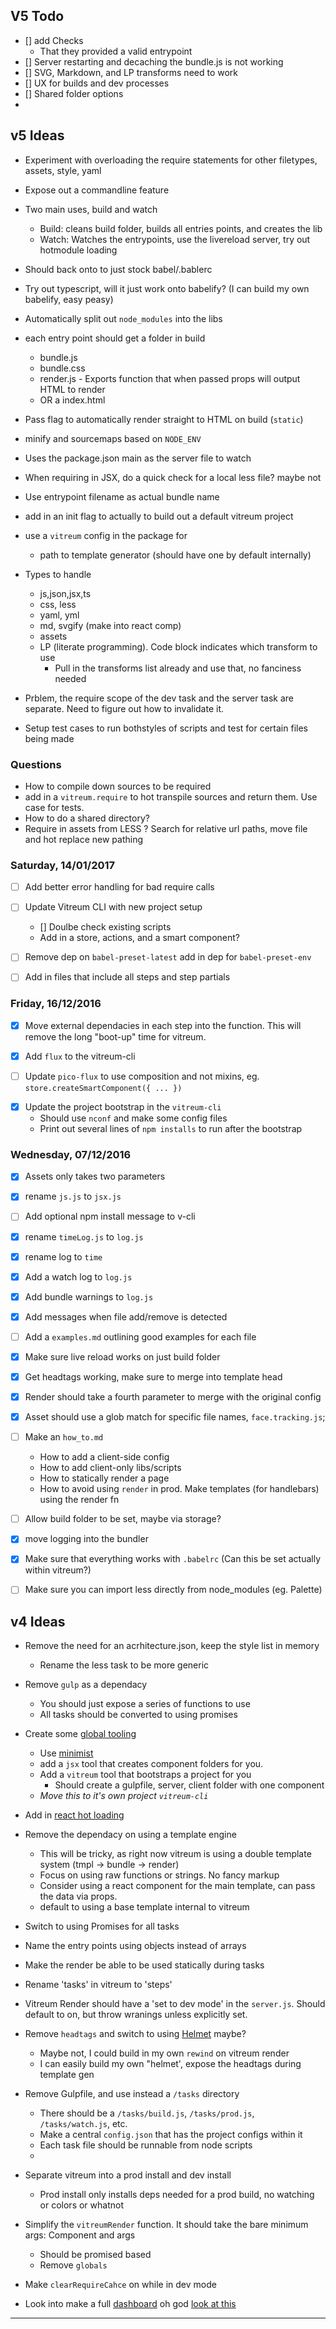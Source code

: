## V5 Todo

- [] add Checks
  - That they provided a valid entrypoint
- [] Server restarting and decaching the bundle.js is not working
- [] SVG, Markdown, and LP transforms need to work
- [] UX for builds and dev processes
- [] Shared folder options
-


## v5 Ideas
- Experiment with overloading the require statements for other filetypes, assets, style, yaml
- Expose out a commandline feature
- Two main uses, build and watch
    - Build: cleans build folder, builds all entries points, and creates the lib
    - Watch: Watches the entrypoints, use the livereload server, try out hotmodule loading
- Should back onto to just stock babel/.bablerc
- Try out typescript, will it just work onto babelify? (I can build my own babelify, easy peasy)
- Automatically split out `node_modules` into the libs
- each entry point should get a folder in build
    - bundle.js
    - bundle.css
    - render.js - Exports function that when passed props will output HTML to render
    - OR a index.html
- Pass flag to automatically render straight to HTML on build (`static`)
- minify and sourcemaps based on `NODE_ENV`
- Uses the package.json main as the server file to watch
- When requiring in JSX, do a quick check for a local less file? maybe not
- Use entrypoint filename as actual bundle name
- add in an init flag to actually to build out a default vitreum project
- use a `vitreum` config in the package for
    - path to template generator (should have one by default internally)
- Types to handle
  - js,json,jsx,ts
  - css, less
  - yaml, yml
  - md, svgify  (make into react comp)
  - assets
  - LP (literate programming). Code block indicates which transform to use
    - Pull in the transforms list already and use that, no fanciness needed

- Prblem, the require scope of the dev task and the server task are separate. Need to figure out how to invalidate it.

- Setup test cases to run bothstyles of scripts and test for certain files being made

### Questions
- How to compile down sources to be required
- add in a `vitreum.require` to hot transpile sources and return them. Use case for tests.
- How to do a shared directory?
- Require in assets from LESS ? Search for relative url paths, move file and hot replace new pathing



### Saturday, 14/01/2017
* [ ] Add better error handling for bad require calls
- [ ] Update Vitreum CLI with new project setup
    - [] Doulbe check existing scripts
    - Add in a store, actions, and a smart component?
- [ ] Remove dep on `babel-preset-latest` add in dep for `babel-preset-env`
- [ ] Add in files that include all steps and step partials


### Friday, 16/12/2016
* [x] Move external dependacies in each step into the function. This will remove the long "boot-up" time for vitreum.
- [x] Add `flux` to the vitreum-cli
* [ ] Update `pico-flux` to use composition and not mixins, eg. `store.createSmartComponent({ ... })`
- [x] Update the project bootstrap in the `vitreum-cli`
  - Should use `nconf` and make some config files
  - Print out several lines of `npm installs` to run after the bootstrap


### Wednesday, 07/12/2016
- [x] Assets only takes two parameters
- [x] rename `js.js` to `jsx.js`
- [ ] Add optional npm install message to v-cli
- [x] rename `timeLog.js` to `log.js`
- [x] rename log to `time`
- [x] Add a watch log to `log.js`
- [x] Add bundle warnings to `log.js`
- [x] Add messages when file add/remove is detected
- [ ] Add a `examples.md` outlining good examples for each file
- [x] Make sure live reload works on just build folder
- [x] Get headtags working, make sure to merge into template head
- [x] Render should take a fourth parameter to merge with the original config
- [x] Asset should use a glob match for specific file names, `face.tracking.js`;
- [ ] Make an `how_to.md`
  - How to add a client-side config
  - How to add client-only libs/scripts
  - How to statically render a page
  - How to avoid using `render` in prod. Make templates (for handlebars) using the render fn
- [ ] Allow build folder to be set, maybe via storage?
- [x] move logging into the bundler
- [x] Make sure that everything works with `.babelrc` (Can this be set actually within vitreum?)
- [ ] Make sure you can import less directly from node_modules (eg. Palette)


## v4 Ideas
- Remove the need for an acrhitecture.json, keep the style list in memory
  - Rename the less task to be more generic
- Remove `gulp` as a dependacy
  - You should just expose a series of functions to use
  - All tasks should be converted to using promises
- Create some [global tooling](https://docs.npmjs.com/files/package.json#bin)
  - Use [minimist](https://www.npmjs.com/package/minimist)
  - add a `jsx` tool that creates component folders for you.
  - Add a `vitreum` tool that bootstraps a project for you
    - Should create a gulpfile, server, client folder with one component
  - *Move this to it's own project `vitreum-cli`*
- Add in [react hot loading](https://github.com/milankinen/livereactload)
- Remove the dependacy on using a template engine
  - This will be tricky, as right now vitreum is using a double template system (tmpl -> bundle -> render)
  - Focus on using raw functions or strings. No fancy markup
  - Consider using a react component for the main template, can pass the data via props.
  - default to using a base template internal to vitreum

- Switch to using Promises for all tasks
- Name the entry points using objects instead of arrays
- Make the render be able to be used statically during tasks
- Rename 'tasks' in vitreum to 'steps'
- Vitreum Render should have a 'set to dev mode' in the `server.js`. Should default to on, but throw wranings unless explicitly set.

- Remove `headtags` and switch to using [Helmet](https://github.com/nfl/react-helmet) maybe?
  - Maybe not, I could build in my own `rewind` on vitreum render
  - I can easily build my own "helmet', expose the headtags during template gen

- Remove Gulpfile, and use instead a `/tasks` directory
  - There should be a `/tasks/build.js`, `/tasks/prod.js`, `/tasks/watch.js`, etc.
  - Make a central `config.json` that has the project configs within it
  - Each task file should be runnable from node scripts
  -

- Separate vitreum into a prod install and dev install
  - Prod install only installs deps needed for a prod build, no watching or colors or whatnot

- Simplify the `vitreumRender` function. It should take the bare minimum args: Component and args
  - Should be promised based
  - Remove `globals`

- Make `clearRequireCahce` on while in dev mode
- Look into make a full [dashboard](https://formidable.com/blog/2016/08/15/introducing-webpack-dashboard/) oh god [look at this](https://github.com/yaronn/blessed-contrib)

---------------

